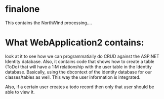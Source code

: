 finalone
========
This contains the NorthWind processing....




What WebApplication2 contains:
==============================
look at it to see how we can programmatially do CRUD against the ASP.NET Identity database.
Also, it contains code that shows how to create a table (ToDo) that will have a 1:M relationship with the user table in the Identity
database. Basically, using the dbcontext of the identity database for our classes/tables as well. This way the user information
is integrated.

Also, if a certain user creates a todo record then only that user should be able to view it.

